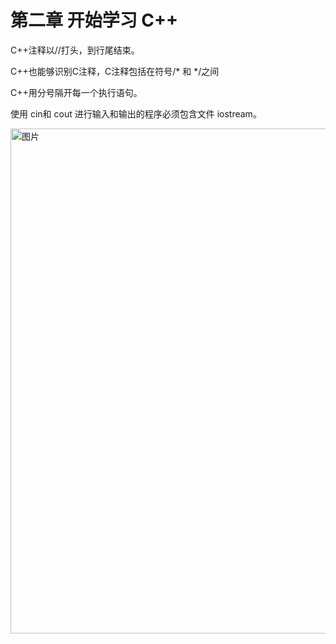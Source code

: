 # 第二章 开始学习 C++

C++注释以//打头，到行尾结束。

C++也能够识别C注释，C注释包括在符号/* 和 */之间

C++用分号隔开每一个执行语句。

使用 cin和 cout 进行输入和输出的程序必须包含文件 iostream。

<img width="1045" height="808" alt="图片" src="https://github.com/user-attachments/assets/6abb9acb-1d7a-4003-a94e-3af65e806142" />
